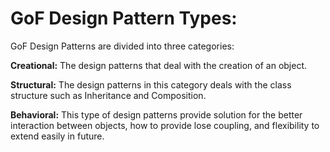 # GoF Design Pattern Types:

GoF Design Patterns are divided into three categories:

**Creational:** The design patterns that deal with the creation of an object.

**Structural:** The design patterns in this category deals with the class structure such as Inheritance and Composition.

**Behavioral:** This type of design patterns provide solution for the better interaction between objects, how to provide lose coupling, and flexibility to extend easily in future.